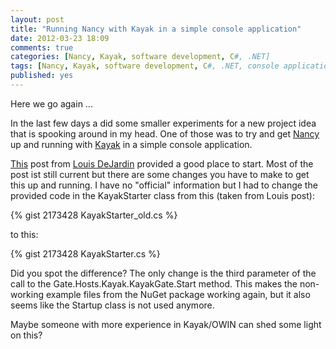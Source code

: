 ```yaml
---
layout: post
title: "Running Nancy with Kayak in a simple console application"
date: 2012-03-23 18:09
comments: true
categories: [Nancy, Kayak, software development, C#, .NET]
tags: [Nancy, Kayak, software development, C#, .NET, console application, self host, OWIN]
published: yes
---
```


Here we go again ...

In the last few days a did some smaller experiments for a new project idea that is spooking around in my head. One of those was to try and get [Nancy](http://nancyfx.org/) up and running with [Kayak](http://kayakhttp.com/) in a simple console application.

[This](http://whereslou.com/2012/01/16/gate-0-2-1-implementation-of-owin-online-at-nuget) post from [Louis DeJardin](http://twitter.com/loudej) provided a good place to start. Most of the post ist still current but there are some changes you have to make to get this up and running. I have no "official" information but I had to change the provided code in the KayakStarter class from this (taken from Louis post):

{% gist 2173428 KayakStarter_old.cs %}

to this:

{% gist 2173428 KayakStarter.cs %}

Did you spot the difference? The only change is the third parameter of the call to the Gate.Hosts.Kayak.KayakGate.Start method. This makes the non-working example files from the NuGet package working again, but it also seems like the Startup class is not used anymore.

Maybe someone with more experience in Kayak/OWIN can shed some light on this?
